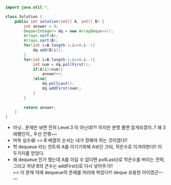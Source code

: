 ```java
import java.util.*;

class Solution {
    public int solution(int[] A, int[] B) {
        int answer = 0;
        Deque<Integer> dq = new ArrayDeque<>();
        Arrays.sort(A);
        Arrays.sort(B);
        for(int i=B.length-1;i>=0;i--){
            dq.add(B[i]);
        }
        for(int i=B.length-1;i>=0;i--){
            int num = dq.pollFirst();
            if(A[i]<num){
                answer++;
            }else{
                dq.pollLast();
                dq.addFirst(num);
            }
        }
        
        return answer;
    }
}
```

- 아닛.. 문제만 보면 전혀 Level.3 이 아닌데!?! 하지만 분명 풀면 알게되겠지..? 왜 3레벨인지,, 우선 진행~~  
- 머쓱 실수😅 => B 배열의 순서는 내가 정해야 하는 것이였다!!  
- 헉 dequeue 라는 힌트와 A를 이기기위해 A보단 크되, 작은수로 이겨야한다!! 이 두가지를 얻었다.  
- 왜 dequeue 인가 했는데 A를 이길 수 없다면 pollLast()로 작은수를 버리는 전략, 그리고 꺼낸 B의 큰수는 addFirst()로 다시 넣어주기!!  
  => 이 문제 덕에 dequeue의 존재를 머리에 박았다!!! deque 유용한 아이였군〰️〰️
